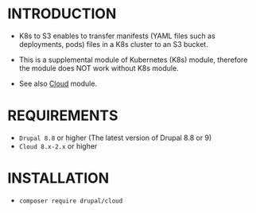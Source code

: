 INTRODUCTION
============

- K8s to S3 enables to transfer manifests (YAML files such as deployments,
  pods) files in a K8s cluster to an S3 bucket.
- This is a supplemental module of Kubernetes (K8s) module, therefore the module
  does NOT work without K8s module.

- See also [Cloud](https://drupal.org/project/cloud/) module.

REQUIREMENTS
============

- `Drupal 8.8` or higher (The latest version of Drupal 8.8 or 9)
- `Cloud 8.x-2.x` or higher

INSTALLATION
============
- `composer require drupal/cloud`
